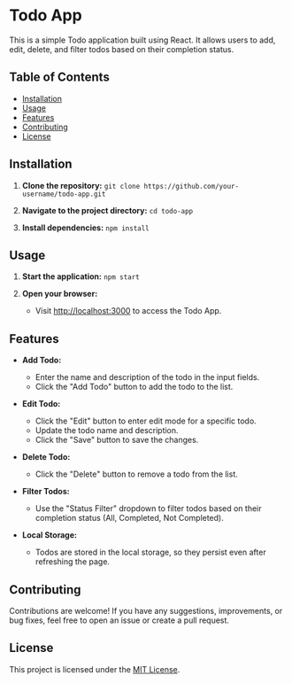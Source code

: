 # Todo App

This is a simple Todo application built using React. It allows users to add, edit, delete, and filter todos based on their completion status.

## Table of Contents
- [Installation](#installation)
- [Usage](#usage)
- [Features](#features)
- [Contributing](#contributing)
- [License](#license)

## Installation

1. **Clone the repository:**
   `git clone https://github.com/your-username/todo-app.git`

2. **Navigate to the project directory:**
   `cd todo-app`

3. **Install dependencies:**
   `npm install`

## Usage

1. **Start the application:**
   `npm start`

2. **Open your browser:**
   - Visit [http://localhost:3000](http://localhost:3000) to access the Todo App.

## Features

- **Add Todo:**
  - Enter the name and description of the todo in the input fields.
  - Click the "Add Todo" button to add the todo to the list.

- **Edit Todo:**
  - Click the "Edit" button to enter edit mode for a specific todo.
  - Update the todo name and description.
  - Click the "Save" button to save the changes.

- **Delete Todo:**
  - Click the "Delete" button to remove a todo from the list.

- **Filter Todos:**
  - Use the "Status Filter" dropdown to filter todos based on their completion status (All, Completed, Not Completed).

- **Local Storage:**
  - Todos are stored in the local storage, so they persist even after refreshing the page.

## Contributing

Contributions are welcome! If you have any suggestions, improvements, or bug fixes, feel free to open an issue or create a pull request.

## License

This project is licensed under the [MIT License](LICENSE).